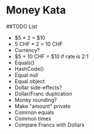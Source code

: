 Money Kata
==========

##TODO List
- $5 * 2 = $10
- 5 CHF * 2 = 10 CHF
- Currency?
- $5 + 10 CHF = $10 if rate is 2:1
- Equals()
- HashCode()
- Equal null
- Equal object
- Dollar side-effects?
- Dollar/Franc duplication
- Money rounding?
- Make "amount" private
- Common equals
- Common times
- Compare Francs with Dollars
